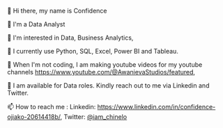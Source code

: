 👋 Hi there, my name is Confidence

👋 I'm a Data Analyst

👀 I'm interested in Data, Business Analytics, 

🌱 I currently use Python, SQL, Excel, Power BI and Tableau.

🎥 When I'm not coding, I am making youtube videos for my youtube channels https://www.youtube.com/@AwanievaStudios/featured, 

💞️ I am available for Data roles. Kindly reach out to me via Linkedin and Twitter.

📫 How to reach me : Linkedin: https://www.linkedin.com/in/confidence-ojiako-20614418b/, Twitter: [@iam_chinelo](https://twitter.com/iam_chinelo)
